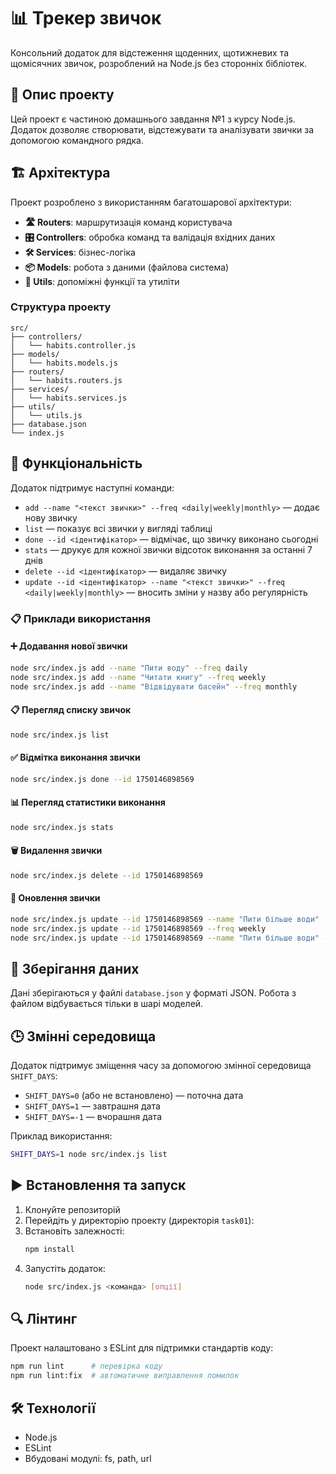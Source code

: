 # 📊 Трекер звичок

Консольний додаток для відстеження щоденних, щотижневих та щомісячних звичок, розроблений на Node.js без сторонніх бібліотек.

## 📝 Опис проекту

Цей проект є частиною домашнього завдання №1 з курсу Node.js. Додаток дозволяє створювати, відстежувати та аналізувати звички за допомогою командного рядка.

## 🏗️ Архітектура

Проект розроблено з використанням багатошарової архітектури:

- **🛣️ Routers**: маршрутизація команд користувача
- **🎛️ Controllers**: обробка команд та валідація вхідних даних
- **🛠️ Services**: бізнес-логіка
- **📦 Models**: робота з даними (файлова система)
- **🔧 Utils**: допоміжні функції та утиліти

### Структура проекту

```plaintext
src/
├── controllers/
│   └── habits.controller.js
├── models/
│   └── habits.models.js
├── routers/
│   └── habits.routers.js
├── services/
│   └── habits.services.js
├── utils/
│   └── utils.js
├── database.json
└── index.js
```

## 🚀 Функціональність

Додаток підтримує наступні команди:

- `add --name "<текст звички>" --freq <daily|weekly|monthly>` — додає нову звичку
- `list` — показує всі звички у вигляді таблиці
- `done --id <ідентифікатор>` — відмічає, що звичку виконано сьогодні
- `stats` — друкує для кожної звички відсоток виконання за останні 7 днів
- `delete --id <ідентифікатор>` — видаляє звичку
- `update --id <ідентифікатор> --name "<текст звички>" --freq <daily|weekly|monthly>` — вносить зміни у назву або регулярність

### 📋 Приклади використання

#### ➕ Додавання нової звички

```bash
node src/index.js add --name "Пити воду" --freq daily
node src/index.js add --name "Читати книгу" --freq weekly
node src/index.js add --name "Відвідувати басейн" --freq monthly
```

#### 📋 Перегляд списку звичок

```bash
node src/index.js list
```

#### ✅ Відмітка виконання звички

```bash
node src/index.js done --id 1750146898569
```

#### 📊 Перегляд статистики виконання

```bash
node src/index.js stats
```

#### 🗑️ Видалення звички

```bash
node src/index.js delete --id 1750146898569
```

#### 🔄 Оновлення звички

```bash
node src/index.js update --id 1750146898569 --name "Пити більше води"
node src/index.js update --id 1750146898569 --freq weekly
node src/index.js update --id 1750146898569 --name "Пити більше води" --freq monthly
```

## 💾 Зберігання даних

Дані зберігаються у файлі `database.json` у форматі JSON. Робота з файлом відбувається тільки в шарі моделей.

## 🕒 Змінні середовища

Додаток підтримує зміщення часу за допомогою змінної середовища `SHIFT_DAYS`:

- `SHIFT_DAYS=0` (або не встановлено) — поточна дата
- `SHIFT_DAYS=1` — завтрашня дата
- `SHIFT_DAYS=-1` — вчорашня дата

Приклад використання:

```bash
SHIFT_DAYS=1 node src/index.js list
```

## ▶️ Встановлення та запуск

1. Клонуйте репозиторій
2. Перейдіть у директорію проекту (директорія `task01`):
3. Встановіть залежності:
   ```bash
   npm install
   ```
4. Запустіть додаток:
   ```bash
   node src/index.js <команда> [опції]
   ```

## 🔍 Лінтинг

Проект налаштовано з ESLint для підтримки стандартів коду:

```bash
npm run lint      # перевірка коду
npm run lint:fix  # автоматичне виправлення помилок
```

## 🛠️ Технології

- Node.js
- ESLint
- Вбудовані модулі: fs, path, url
